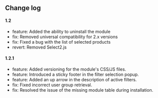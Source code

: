 ## Change log

#### 1.2

* feature: Added the ability to uninstall the module
* fix: Removed universal compatibility for 2.x versions
* fix: Fixed a bug with the list of selected products
* revert: Removed Select2.js

#### 1.2.1

* feature: Added versioning for the module's CSS/JS files.
* feature: Introduced a sticky footer in the filter selection popup.
* feature: Added an up arrow in the description of active filters.
* fix: Fixed incorrect user group retrieval.
* fix: Resolved the issue of the missing module table during installation.

